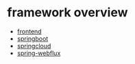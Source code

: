 # framework overview

  - [frontend](frontend/frontend.md)
  - [springboot](sprigboot/springboot.md)
  - [springcloud](springcloud/springcloud.md)
  - [spring-webflux](spring-webflux/spring-webflux.md)